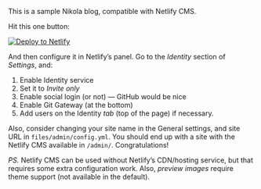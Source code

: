 This is a sample Nikola blog, compatible with Netlify CMS.

Hit this one button:

[![Deploy to Netlify](https://www.netlify.com/img/deploy/button.svg)](https://app.netlify.com/start/deploy?repository=https://gitlab.com/ralsina/sitio-mediadores&scheme=cms)

And then configure it in Netlify’s panel. Go to the *Identity* section of *Settings*, and:

1. Enable Identity service
2. Set it to *Invite only*
3. Enable social login (or not) — GitHub would be nice
4. Enable Git Gateway (at the bottom)
5. Add users on the Identity *tab* (top of the page) if necessary.

Also, consider changing your site name in the General settings, and site URL in `files/admin/config.yml`. You should end up with a site with the Netlify CMS available in `/admin/`. Congratulations!

*PS.* Netlify CMS can be used without Netlify’s CDN/hosting service, but that requires some extra configuration work.  Also, *preview images* require theme support (not available in the default).
